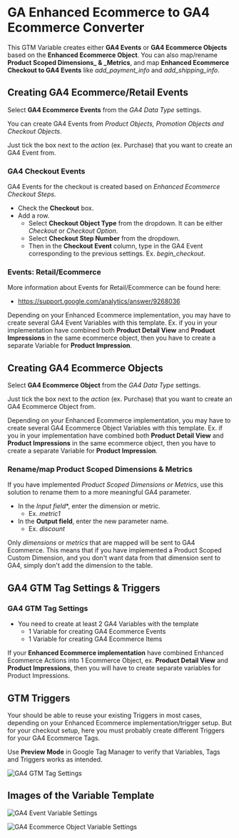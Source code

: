 # GA Enhanced Ecommerce to GA4 Ecommerce Converter
This GTM Variable creates either **GA4 Events** or **GA4 Ecommerce Objects** based on the **Enhanced Ecommerce Object**. You can also map/rename **Product Scoped Dimensions_ & _Metrics**, and map **Enhanced Ecommerce Checkout to GA4 Events** like _add_payment_info_ and _add_shipping_info_.

## Creating GA4 Ecommerce/Retail Events
Select **GA4 Ecommerce Events** from the _GA4 Data Type_ settings.

You can create GA4 Events from _Product Objects, Promotion Objects and Checkout Objects_.

Just tick the box next to the _action_ (ex. Purchase) that you want to create an GA4 Event from.

### GA4 Checkout Events
GA4 Events for the checkout is created based on _Enhanced Ecommerce Checkout Steps_.
- Check the **Checkout** box.
- Add a row.
  - Select **Checkout Object Type** from the dropdown. It can be either _Checkout_ or _Checkout Option_.
  - Select **Checkout Step Number** from the dropdown.
  - Then in the **Checkout Event** column, type in the GA4 Event corresponding to the previous settings. Ex. _begin_checkout_.

### Events: Retail/Ecommerce
More information about Events for Retail/Ecommerce can be found here:
- https://support.google.com/analytics/answer/9268036

Depending on your Enhanced Ecommerce implementation, you may have to create several GA4 Event Variables with this template. Ex. if you in your implementation have combined both **Product Detail View** and **Product Impressions** in the same ecommerce object, then you have to create a separate Variable for **Product Impression**.

## Creating GA4 Ecommerce Objects
Select **GA4 Ecommerce Object** from the _GA4 Data Type_ settings.

Just tick the box next to the _action_ (ex. Purchase) that you want to create an GA4 Ecommerce Object from.

Depending on your Enhanced Ecommerce implementation, you may have to create several GA4 Ecommerce Object Variables with this template. Ex. if you in your implementation have combined both **Product Detail View** and **Product Impressions** in the same ecommerce object, then you have to create a separate Variable for **Product Impression**.

### Rename/map Product Scoped Dimensions & Metrics
If you have implemented _Product Scoped Dimensions or Metrics_, use this solution to rename them to a more meaningful GA4 parameter.

- In the **Input* field**, enter the dimension or metric. 
  - Ex. _metric1_
- In the **Output field**, enter the new parameter name.
  - Ex. _discount_

Only _dimensions_ or _metrics_ that are mapped will be sent to GA4 Ecommerce. This means that if you have implemented a Product Scoped Custom Dimension, and you don't want data from that dimension sent to GA4, simply don't add the dimension to the table.

## GA4 GTM Tag Settings & Triggers
### GA4 GTM Tag Settings
- You need to create at least 2 GA4 Variables with the template
  - 1 Variable for creating GA4 Ecommerce Events
  - 1 Variable for creating GA4 Ecommerce Items

If your **Enhanced Ecommerce implementation** have combined Enhanced Ecommerce Actions into 1 Ecommerce Object, ex. **Product Detail View** and **Product Impressions**, then you will have to create separate variables for Product Impressions.

## GTM Triggers
Your should be able to reuse your existing Triggers in most cases, depending on your Enhanced Ecommerce implementation/trigger setup. But for your checkout setup, here you must probably create different Triggers for your GA4 Ecommerce Tags.

Use **Preview Mode** in Google Tag Manager to verify that Variables, Tags and Triggers works as intended.

![GA4 GTM Tag Settings](https://github.com/gtm-templates-knowit-experience/ga-eec-to-ga4-ecom-converter/blob/main/images/ga4-gtm-tag-setting.jpg)

## Images of the Variable Template
![GA4 Event Variable Settings](https://github.com/gtm-templates-knowit-experience/ga-eec-to-ga4-ecom-converter/blob/main/images/ga-eec-to-ga4-ecom-event-setting.jpg)

![GA4 Ecommerce Object Variable Settings](https://github.com/gtm-templates-knowit-experience/ga-eec-to-ga4-ecom-converter/blob/main/images/ga-eec-to-ga4-ecom-ecommerce-object-setting.jpg)
